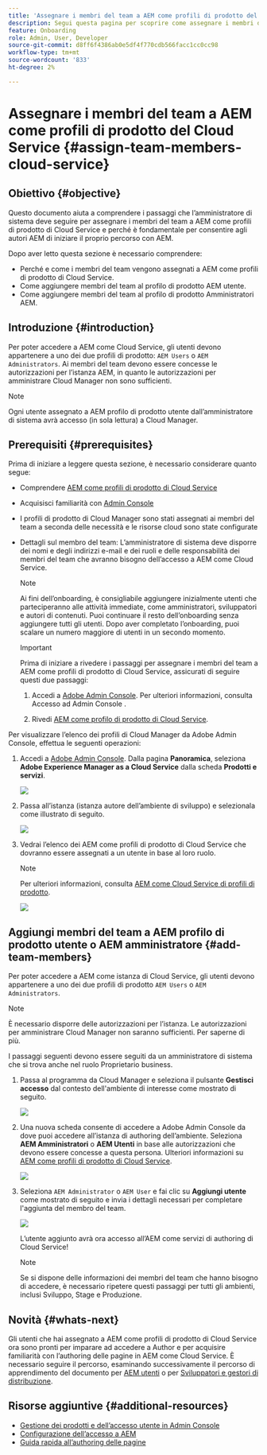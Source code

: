 ```yaml
---
title: 'Assegnare i membri del team a AEM come profili di prodotto del Cloud Service '
description: Segui questa pagina per scoprire come assegnare i membri del team a AEM come profili di prodotto del Cloud Service
feature: Onboarding
role: Admin, User, Developer
source-git-commit: d8ff6f4386ab0e5df4f770cdb566facc1cc0cc98
workflow-type: tm+mt
source-wordcount: '833'
ht-degree: 2%

---
```



# Assegnare i membri del team a AEM come profili di prodotto del Cloud Service {#assign-team-members-cloud-service}

## Obiettivo {#objective}

Questo documento aiuta a comprendere i passaggi che l’amministratore di sistema deve seguire per assegnare i membri del team a AEM come profili di prodotto di Cloud Service e perché è fondamentale per consentire agli autori AEM di iniziare il proprio percorso con AEM.

Dopo aver letto questa sezione è necessario comprendere:

* Perché e come i membri del team vengono assegnati a AEM come profili di prodotto di Cloud Service.
* Come aggiungere membri del team al profilo di prodotto AEM utente.
* Come aggiungere membri del team al profilo di prodotto Amministratori AEM.


## Introduzione {#introduction}

Per poter accedere a AEM come Cloud Service, gli utenti devono appartenere a uno dei due profili di prodotto:  `AEM Users` o `AEM Administrators`. Ai membri del team devono essere concesse le autorizzazioni per l’istanza AEM, in quanto le autorizzazioni per amministrare Cloud Manager non sono sufficienti.

>[!NOTE]
>Ogni utente assegnato a AEM profilo di prodotto utente dall’amministratore di sistema avrà accesso (in sola lettura) a Cloud Manager.

## Prerequisiti {#prerequisites}

Prima di iniziare a leggere questa sezione, è necessario considerare quanto segue:

* Comprendere [AEM come profili di prodotto di Cloud Service](https://experienceleague.adobe.com/docs/experience-manager-cloud-service/onboarding/onboarding-concepts/aem-cs-team-product-profiles.html?lang=en#aem-product-profiles)
* Acquisisci familiarità con [Admin Console](https://experienceleague.adobe.com/docs/experience-manager-cloud-service/onboarding/onboarding-concepts/admin-console.html?lang=en)
* I profili di prodotto di Cloud Manager sono stati assegnati ai membri del team a seconda delle necessità e le risorse cloud sono state configurate
* Dettagli sul membro del team: L’amministratore di sistema deve disporre dei nomi e degli indirizzi e-mail e dei ruoli e delle responsabilità dei membri del team che avranno bisogno dell’accesso a AEM come Cloud Service.

   >[!NOTE]
   >Ai fini dell’onboarding, è consigliabile aggiungere inizialmente utenti che parteciperanno alle attività immediate, come amministratori, sviluppatori e autori di contenuti. Puoi continuare il resto dell’onboarding senza aggiungere tutti gli utenti. Dopo aver completato l’onboarding, puoi scalare un numero maggiore di utenti in un secondo momento.


   >[!IMPORTANT]
   >Prima di iniziare a rivedere i passaggi per assegnare i membri del team a AEM come profili di prodotto di Cloud Service, assicurati di seguire questi due passaggi:
   >
   >1. Accedi a [Adobe Admin Console](https://experienceleague.adobe.com/docs/experience-manager-cloud-service/onboarding/onboarding-concepts/admin-console.html?lang=en). Per ulteriori informazioni, consulta Accesso ad Admin Console .
   >
   >1. Rivedi [AEM come profilo di prodotto di Cloud Service](https://experienceleague.adobe.com/docs/experience-manager-cloud-service/onboarding/onboarding-concepts/aem-cs-team-product-profiles.html?lang=en#aem-product-profiles).


Per visualizzare l’elenco dei profili di Cloud Manager da Adobe Admin Console, effettua le seguenti operazioni:

1. Accedi a [Adobe Admin Console](https://adminconsole.adobe.com/). Dalla pagina **Panoramica**, seleziona **Adobe Experience Manager as a Cloud Service** dalla scheda **Prodotti e servizi**.

   ![](/help/journey-onboarding/assets/assign-team1.png)

1. Passa all’istanza (istanza autore dell’ambiente di sviluppo) e selezionala come illustrato di seguito.

   ![](/help/journey-onboarding/assets/cloud-profiles-1.png)


1. Vedrai l’elenco dei AEM come profili di prodotto di Cloud Service che dovranno essere assegnati a un utente in base al loro ruolo.

   >[!NOTE]
   >Per ulteriori informazioni, consulta [AEM come Cloud Service di profili di prodotto](https://experienceleague.adobe.com/docs/experience-manager-cloud-service/onboarding/onboarding-concepts/aem-cs-team-product-profiles.html?lang=en#aem-product-profiles).

   ![](/help/journey-onboarding/assets/cloud-profiles-2.png)


## Aggiungi membri del team a AEM profilo di prodotto utente o AEM amministratore {#add-team-members}

Per poter accedere a AEM come istanza di Cloud Service, gli utenti devono appartenere a uno dei due profili di prodotto `AEM Users` o `AEM Administrators`.

>[!NOTE]
>È necessario disporre delle autorizzazioni per l’istanza. Le autorizzazioni per amministrare Cloud Manager non saranno sufficienti. Per saperne di più.

I passaggi seguenti devono essere seguiti da un amministratore di sistema che si trova anche nel ruolo Proprietario business.

1. Passa al programma da Cloud Manager e seleziona il pulsante **Gestisci accesso** dal contesto dell&#39;ambiente di interesse come mostrato di seguito.

   ![](/help/journey-onboarding/assets/add-team1.png)

1. Una nuova scheda consente di accedere a Adobe Admin Console da dove puoi accedere all’istanza di authoring dell’ambiente. Seleziona **AEM Amministratori** o **AEM Utenti** in base alle autorizzazioni che devono essere concesse a questa persona. Ulteriori informazioni su [AEM come profili di prodotto di Cloud Service](https://experienceleague.adobe.com/docs/experience-manager-cloud-service/onboarding/onboarding-concepts/aem-cs-team-product-profiles.html?lang=en#aem-product-profiles).

   ![](/help/journey-onboarding/assets/add-team2.png)

1. Seleziona `AEM Administrator` o `AEM User` e fai clic su **Aggiungi utente** come mostrato di seguito e invia i dettagli necessari per completare l&#39;aggiunta del membro del team.

   ![](/help/journey-onboarding/assets/add-team3.png)

   L’utente aggiunto avrà ora accesso all’AEM come servizi di authoring di Cloud Service!

   >[!NOTE]
   >Se si dispone delle informazioni dei membri del team che hanno bisogno di accedere, è necessario ripetere questi passaggi per tutti gli ambienti, inclusi Sviluppo, Stage e Produzione.


## Novità {#whats-next}

Gli utenti che hai assegnato a AEM come profili di prodotto di Cloud Service ora sono pronti per imparare ad accedere a Author e per acquisire familiarità con l’authoring delle pagine in AEM come Cloud Service. È necessario seguire il percorso, esaminando successivamente il percorso di apprendimento del documento per [AEM utenti](/help/journey-onboarding/sysadmin/learning-path-aem-users.md) o per [Sviluppatori e gestori di distribuzione](/help/journey-onboarding/sysadmin/learning-path-developers-deploymentmanagers.md).

## Risorse aggiuntive {#additional-resources}

* [Gestione dei prodotti e dell’accesso utente in Admin Console](https://experienceleague.adobe.com/docs/experience-manager-cloud-service/security/ims-support.html?lang=en#managing-products-and-user-access-in-admin-console)
* [Configurazione dell’accesso a AEM](https://experienceleague.adobe.com/docs/experience-manager-learn/cloud-service/accessing/walk-through.html?lang=en)
* [Guida rapida all’authoring delle pagine](https://experienceleague.adobe.com/docs/experience-manager-cloud-service/sites/authoring/getting-started/quick-start.html?lang=en)